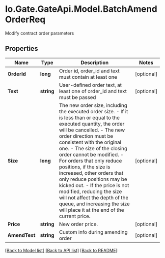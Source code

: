 
# Io.Gate.GateApi.Model.BatchAmendOrderReq

Modify contract order parameters

## Properties

Name | Type | Description | Notes
------------ | ------------- | ------------- | -------------
**OrderId** | **long** | Order id, order_id and text must contain at least one | [optional] 
**Text** | **string** | User-defined order text, at least one of order_id and text must be passed | [optional] 
**Size** | **long** | The new order size, including the executed order size. - If it is less than or equal to the executed quantity, the order will be cancelled. - The new order direction must be consistent with the original one. - The size of the closing order cannot be modified. - For orders that only reduce positions, if the size is increased, other orders that only reduce positions may be kicked out. - If the price is not modified, reducing the size will not affect the depth of the queue, and increasing the size will place it at the end of the current price. | [optional] 
**Price** | **string** | New order price. | [optional] 
**AmendText** | **string** | Custom info during amending order | [optional] 

[[Back to Model list]](../README.md#documentation-for-models)
[[Back to API list]](../README.md#documentation-for-api-endpoints)
[[Back to README]](../README.md)
